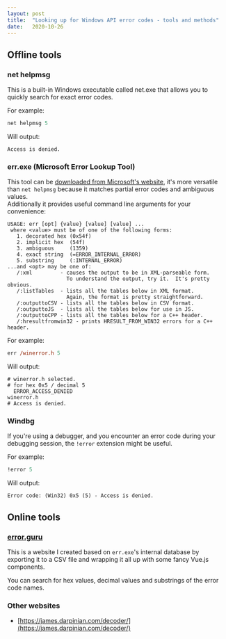 ```yaml
---
layout: post
title:  "Looking up for Windows API error codes - tools and methods"
date:   2020-10-26
---
```


## Offline tools

### net helpmsg
This is a built-in Windows executable called net.exe that allows you to quickly search for exact error codes.

For example:
```ps
net helpmsg 5
```
Will output:
```
Access is denied.
```

### err.exe (Microsoft Error Lookup Tool)
This tool can be [downloaded from Microsoft's website][err], it's more versatile than `net helpmsg` because it matches partial error codes and ambiguous values.  
Additionally it provides useful command line arguments for your convenience:

```
USAGE: err [opt] {value} [value] [value] ...
 where <value> must be of one of the following forms:
   1. decorated hex (0x54f)
   2. implicit hex  (54f)
   3. ambiguous     (1359)
   4. exact string  (=ERROR_INTERNAL_ERROR)
   5. substring     (:INTERNAL_ERROR)
...and <opt> may be one of:
   /:xml         - causes the output to be in XML-parseable form.
                   To understand the output, try it.  It's pretty obvious.
   /:listTables  - lists all the tables below in XML format.
                   Again, the format is pretty straightforward.
   /:outputtoCSV - lists all the tables below in CSV format.
   /:outputtoJS  - lists all the tables below for use in JS.
   /:outputtoCPP - lists all the tables below for a C++ header.
   /:hresultfromwin32 - prints HRESULT_FROM_WIN32 errors for a C++ header.
```
For example:
```ps
err /winerror.h 5
```
Will output:
```
# winerror.h selected.
# for hex 0x5 / decimal 5
  ERROR_ACCESS_DENIED                                            winerror.h
# Access is denied.
```

### Windbg
If you're using a debugger, and you encounter an error code during your debugging session, the `!error` extension might be useful.

For example:
```ps
!error 5
```
Will output:
```
Error code: (Win32) 0x5 (5) - Access is denied.
```

## Online tools

### [error.guru](https://error.guru)

This is a website I created based on `err.exe`'s internal database by exporting it to a CSV file and wrapping it all up with some fancy Vue.js components.

You can search for hex values, decimal values and substrings of the error code names.

### Other websites

* [https://james.darpinian.com/decoder/](https://james.darpinian.com/decoder/)


[err]: https://www.microsoft.com/en-us/download/details.aspx?id=100432